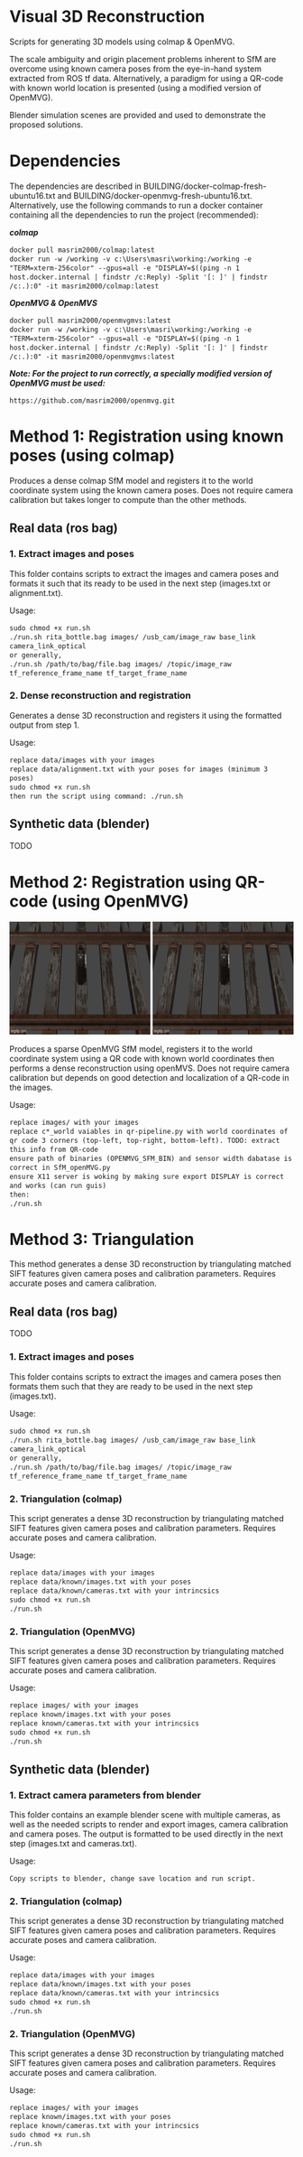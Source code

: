 # Visual 3D Reconstruction

Scripts for generating 3D models using colmap & OpenMVG.

The scale ambiguity and origin placement problems inherent to SfM are overcome using known camera poses from the eye-in-hand system extracted from ROS tf data. Alternatively, a paradigm for using a QR-code with known world location is presented (using a modified version of OpenMVG).

Blender simulation scenes are provided and used to demonstrate the proposed solutions.

# Dependencies
The dependencies are described in BUILDING/docker-colmap-fresh-ubuntu16.txt and BUILDING/docker-openmvg-fresh-ubuntu16.txt. Alternatively, use the following commands to run a docker container containing all the dependencies to run the project (recommended):

***colmap***
```
docker pull masrim2000/colmap:latest
docker run -w /working -v c:\Users\masri\working:/working -e "TERM=xterm-256color" --gpus=all -e "DISPLAY=$((ping -n 1 host.docker.internal | findstr /c:Reply) -Split '[: ]' | findstr /c:.):0" -it masrim2000/colmap:latest
```

***OpenMVG & OpenMVS***
```
docker pull masrim2000/openmvgmvs:latest
docker run -w /working -v c:\Users\masri\working:/working -e "TERM=xterm-256color" --gpus=all -e "DISPLAY=$((ping -n 1 host.docker.internal | findstr /c:Reply) -Split '[: ]' | findstr /c:.):0" -it masrim2000/openmvgmvs:latest
```

***Note: For the project to run correctly, a specially modified version of OpenMVG must be used:***
```
https://github.com/masrim2000/openmvg.git
```


# Method 1: Registration using known poses (using colmap)

Produces a dense colmap SfM model and registers it to the world coordinate system using the known camera poses. Does not require camera calibration but takes longer to compute than the other methods.


## Real data (ros bag)

### 1. Extract images and poses

This folder contains scripts to extract the images and camera poses and formats it such that its ready to be used in the next step (images.txt or alignment.txt).

Usage:
```
sudo chmod +x run.sh
./run.sh rita_bottle.bag images/ /usb_cam/image_raw base_link camera_link_optical
or generally,
./run.sh /path/to/bag/file.bag images/ /topic/image_raw tf_reference_frame_name tf_target_frame_name
```

### 2. Dense reconstruction and registration

Generates a dense 3D reconstruction and registers it using the formatted output from step 1.

Usage:
```
replace data/images with your images
replace data/alignment.txt with your poses for images (minimum 3 poses)
sudo chmod +x run.sh
then run the script using command: ./run.sh
```


## Synthetic data (blender)
TODO


# Method 2: Registration using QR-code (using OpenMVG)

<p float="left">
<img src="https://github.com/masrim2000/object_modeling2/blob/master/images/M2-synth-input.gif" width="250" height="200"/>
<!-- <em>20 input images</em> -->
<img src="https://github.com/masrim2000/object_modeling2/blob/master/images/M2-synth-input.gif" width="250" height="200"/>
</p>
Produces a sparse OpenMVG SfM model, registers it to the world coordinate system using a QR code with known world coordinates then performs a dense reconstruction using openMVS. Does not require camera calibration but depends on good detection and localization of a QR-code in the images.

Usage:
```
replace images/ with your images
replace c*_world vaiables in qr-pipeline.py with world coordinates of qr code 3 corners (top-left, top-right, bottom-left). TODO: extract this info from QR-code
ensure path of binaries (OPENMVG_SFM_BIN) and sensor width dabatase is correct in SfM_openMVG.py
ensure X11 server is woking by making sure export DISPLAY is correct and works (can run guis)
then:
./run.sh
```


# Method 3: Triangulation

This method generates a dense 3D reconstruction by triangulating matched SIFT features given camera poses and calibration parameters. Requires accurate poses and camera calibration.

## Real data (ros bag)

TODO

### 1. Extract images and poses

This folder contains scripts to extract the images and camera poses then formats them such that they are ready to be used in the next step (images.txt).

Usage:
```
sudo chmod +x run.sh
./run.sh rita_bottle.bag images/ /usb_cam/image_raw base_link camera_link_optical
or generally,
./run.sh /path/to/bag/file.bag images/ /topic/image_raw tf_reference_frame_name tf_target_frame_name
```

### 2. Triangulation (colmap)

This script generates a dense 3D reconstruction by triangulating matched SIFT features given camera poses and calibration parameters. Requires accurate poses and camera calibration.

Usage:
```
replace data/images with your images
replace data/known/images.txt with your poses
replace data/known/cameras.txt with your intrincsics
sudo chmod +x run.sh
./run.sh
```

### 2. Triangulation (OpenMVG)

This script generates a dense 3D reconstruction by triangulating matched SIFT features given camera poses and calibration parameters. Requires accurate poses and camera calibration.

Usage:
```
replace images/ with your images
replace known/images.txt with your poses
replace known/cameras.txt with your intrincsics
sudo chmod +x run.sh
./run.sh
```


## Synthetic data (blender)

### 1. Extract camera parameters from blender

This folder contains an example blender scene with multiple cameras, as well as the needed scripts to render and export images, camera calibration and camera poses. The output is formatted to be used directly in the next step (images.txt and cameras.txt).

Usage:
```
Copy scripts to blender, change save location and run script.
```

### 2. Triangulation (colmap)

This script generates a dense 3D reconstruction by triangulating matched SIFT features given camera poses and calibration parameters. Requires accurate poses and camera calibration.

Usage:
```
replace data/images with your images
replace data/known/images.txt with your poses
replace data/known/cameras.txt with your intrincsics
sudo chmod +x run.sh
./run.sh
```

### 2. Triangulation (OpenMVG)

This script generates a dense 3D reconstruction by triangulating matched SIFT features given camera poses and calibration parameters. Requires accurate poses and camera calibration.

Usage:
```
replace images/ with your images
replace known/images.txt with your poses
replace known/cameras.txt with your intrincsics
sudo chmod +x run.sh
./run.sh
```

